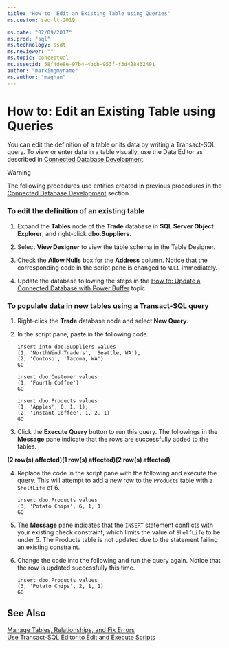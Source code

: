 ```yaml
---
title: "How to: Edit an Existing Table using Queries"
ms.custom: seo-lt-2019

ms.date: "02/09/2017"
ms.prod: "sql"
ms.technology: ssdt
ms.reviewer: ""
ms.topic: conceptual
ms.assetid: 58f4de8e-97b4-4bcb-953f-f3d428432491
author: "markingmyname"
ms.author: "maghan"
---
```

# How to: Edit an Existing Table using Queries
You can edit the definition of a table or its data by writing a Transact\-SQL query. To view or enter data in a table visually, use the Data Editor as described in [Connected Database Development](../ssdt/connected-database-development.md).  
  
> [!WARNING]  
> The following procedures use entities created in previous procedures in the [Connected Database Development](../ssdt/connected-database-development.md) section.  
  
### To edit the definition of an existing table  
  
1.  Expand the **Tables** node of the **Trade** database in **SQL Server Object Explorer**, and right-click **dbo.Suppliers**.  
  
2.  Select **View Designer** to view the table schema in the Table Designer.  
  
3.  Check the **Allow Nulls** box for the **Address** column. Notice that the corresponding code in the script pane is changed to `NULL` immediately.  
  
4.  Update the database following the steps in the [How to: Update a Connected Database with Power Buffer](../ssdt/how-to-update-a-connected-database-with-power-buffer.md) topic.  
  
### To populate data in new tables using a Transact\-SQL query  
  
1.  Right-click the **Trade** database node and select **New Query**.  
  
2.  In the script pane, paste in the following code.  
  
    ```  
    insert into dbo.Suppliers values  
    (1, 'NorthWind Traders', 'Seattle, WA'),  
    (2, 'Contoso', 'Tacoma, WA')  
    GO  
  
    insert dbo.Customer values  
    (1, 'Fourth Coffee')  
    GO  
  
    insert dbo.Products values  
    (1, 'Apples', 0, 1, 1),  
    (2, 'Instant Coffee', 1, 2, 1)  
    GO  
    ```  
  
3.  Click the **Execute Query** button to run this query. The followings in the **Message** pane indicate that the rows are successfully added to the tables.  
  
**(2 row(s) affected)(1 row(s) affected)(2 row(s) affected)**  
  
4.  Replace the code in the script pane with the following and execute the query. This will attempt to add a new row to the `Products` table with a `ShelfLife` of 6.  
  
    ```  
    insert dbo.Products values  
    (3, 'Potato Chips', 6, 1, 1)  
    GO  
    ```  
  
5.  The **Message** pane indicates that the `INSERT` statement conflicts with your existing check constraint, which limits the value of `ShelfLife` to be under 5. The Products table is not updated due to the statement failing an existing constraint.  
  
6.  Change the code into the following and run the query again. Notice that the row is updated successfully this time.  
  
    ```  
    insert dbo.Products values  
    (3, 'Potato Chips', 2, 1, 1)  
    GO  
    ```  
  
## See Also  
[Manage Tables, Relationships, and Fix Errors](../ssdt/manage-tables-relationships-and-fix-errors.md)  
[Use Transact-SQL Editor to Edit and Execute Scripts](../ssdt/use-transact-sql-editor-to-edit-and-execute-scripts.md)  
  
